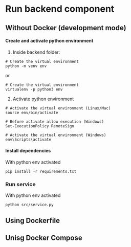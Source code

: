 # Run backend component

## Without Docker (development mode)

#### Create and activate python environment

1. Inside backend folder:

```
# Create the virtual environment
python -m venv env 
```

or

```
# Create the virtual environment
virtualenv -p python3 env
```

2. Activate python environment

```
# Activate the virtual environment (Linux/Mac)
source env/bin/activate
```

```
# Before activate allow execution (Windows)
Set-ExecutionPolicy RemoteSign
```

```
# Activate the virtual environment (Windows)
env\Scripts\activate
```

#### Install dependencies

With python env activated

```
pip install -r requirements.txt
```

### Run service

With python env activated

```
python src/service.py
```

## Using Dockerfile

## Unisg Docker Compose